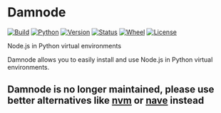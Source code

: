# Damnode

[![Build](https://travis-ci.org/bachew/damnode.svg?branch=master)](https://travis-ci.org/bachew/damnode)
[![Python](https://img.shields.io/pypi/pyversions/damnode.svg)]()
[![Version](https://img.shields.io/pypi/v/damnode.svg)]()
[![Status](https://img.shields.io/pypi/status/damnode.svg)]()
[![Wheel](https://img.shields.io/pypi/wheel/damnode.svg)]()
[![License](https://img.shields.io/pypi/l/damnode.svg)]()

Node.js in Python virtual environments

Damnode allows you to easily install and use Node.js in Python virtual environments.

## Damnode is no longer maintained, please use better alternatives like [nvm](https://github.com/nvm-sh/nvm) or [nave](https://github.com/isaacs/nave) instead
